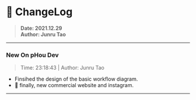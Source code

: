 # :hammer: ChangeLog
> __Date: 2021.12.29__<br>
> __Author: Junru Tao__<br>
---

### New On pHou Dev
> Time: 23:18:43 | Author: Junru Tao
* Finsihed the design of the basic workflow diagram.
* :birthday: finally, new commercial website and instagram. 

---


